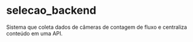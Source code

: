 # selecao_backend
Sistema que coleta dados de câmeras de contagem de fluxo e centraliza conteúdo em uma API. 
